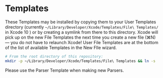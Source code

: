 #  Templates

These Templates may be installed by copying them to your User Templates directory (currently `~/Library/Developer/Xcode/Templates/File\ Templates/` in Xcode 10 ) or by creating a symlink from there to this directory.  Xcode will pick up on the new File Templates the next time you create a new file (⌘N) — you do not have to relaunch Xcode!  User File Templates are at the bottom of the list of available Templates in the New FIle wizard.

```sh
# From the root directory of this repository:
mkdir -p ~/Library/Developer/Xcode/Templates/File\ Templates && ln -s ./Templates ~/Library/Developer/Xcode/Templates/File\ Templates/LeanHeaders
```

Please use the Parser Template when making new Parsers.
